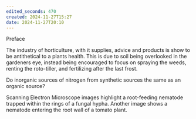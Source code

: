 ```yaml
---
edited_seconds: 470
created: 2024-11-27T15:27
date: 2024-11-27T20:10
---
```

Preface

The industry of horticulture, with it supplies, advice and products is show to be antithetical to a plants health. This is due to soil being overlooked in the gardeners eye, instead being encouraged to focus on spraying the weeds, renting the roto-tiller, and fertilizing after the last frost.

Do inorganic sources of nitrogen from synthetic sources the same as an organic source?

Scanning Electron Microscope images highlight a root-feeding nematode trapped within the rings of a fungal hypha. Another image shows a nematode entering the root wall of a tomato plant. 